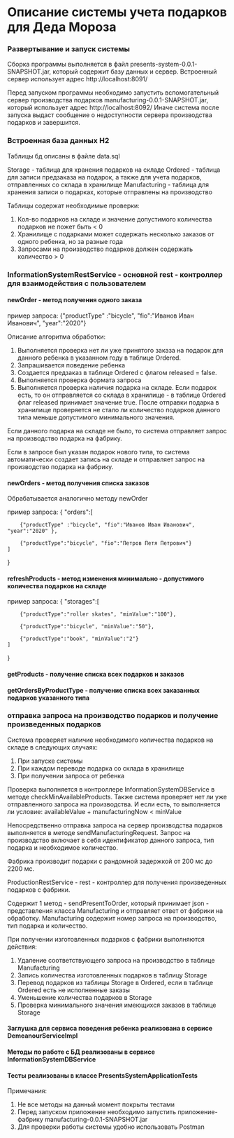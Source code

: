 # Описание системы учета подарков для Деда Мороза

### Развертывание и запуск системы

Сборка программы выполняется в файл presents-system-0.0.1-SNAPSHOT.jar, который содержит базу данных и сервер.
Встроенный сервер использует адрес http://localhost:8091/

Перед запуском программы необходимо запустить вспомогательный сервер производства подарков manufacturing-0.0.1-SNAPSHOT.jar, который использует адрес http://localhost:8092/
Иначе система после запуска выдаст сообщение о недоступности сервера производства подарков и завершится.
 
### Встроенная база данных H2

Таблицы бд описаны в файле data.sql

Storage - таблица для хранения подарков на складе
Ordered - таблица для записи предзаказа на подарок, а также для учета подарков, отправленных со склада в хранилище
Manufacturing - таблица для хранения записи о подарках, которые отправлены на производство

Таблицы содержат необходимые проверки:
1. Кол-во подарков на складе и значение допустимого количества подарков не пожет быть < 0
2. Хранилище с подарками может содержать несколько заказов от одного ребенка, но за разные года
3. Запросами на производство подарков должен содержать количество > 0

### InformationSystemRestService - основной rest - контроллер для взаимодействия с пользователем

#### newOrder - метод получения одного заказа

пример запроса:
{"productType" :"bicycle", "fio":"Иванов Иван Иванович", "year":"2020"}

Описание алгоритма обработки:
1. Выполняется проверка нет ли уже принятого заказа на подарок для данного ребенка в указанном году в таблице Ordered.
2. Запрашивается поведение ребенка
3. Создается предзаказ в таблице Ordered с флагом released = false.
4. Выполняется проверка формата запроса
5. Выполняется проверка наличия подарка на складе. Если подарок есть, то он отправляется со склада в хранилище - в таблице Ordered флаг released принимает значение true.
После отправки подарка в хранилище проверяется не стало ли количество подарков данного типа меньше допустимого минимального значения.

Если данного подарка на складе не было, то система отправляет запрос на производство подарка на фабрику.

Если в запросе был указан подарок нового типа, то система автоматически создает запись на складе и отправляет запрос на производство подарка на фабрику.

#### newOrders - метод получения списка заказов
Обрабатывается аналогично методу newOrder

пример запроса:
{
    "orders":[
    
        {"productType" :"bicycle", "fio":"Иванов Иван Иванович", "year":"2020" },
        
        {"productType":"bicycle", "fio":"Петров Петя Петрович"}
    ]
}


#### refreshProducts - метод изменения минимально - допустимого количества подарков на складе
пример запроса:
{
    "storages":[
    
        {"productType":"roller skates", "minValue":"100"},
        
        {"productType":"bicycle", "minValue":"50"},
        
        {"productType":"book", "minValue":"2"}
    ]
}

#### getProducts - получение списка всех подарков и заказов

#### getOrdersByProductType - получение списка всех заказанных подарков указанного типа

### отправка запроса на производство подарков и получение произведенных подарков

Система проверяет наличие необходимого количества подарков на складе в следующих случаях:
1. При запуске системы
2. При каждом переводе подарка со склада в хранилище
3. При получении запроса от ребенка

Проверка выполняется в контроллере InformationSystemDBService в методе checkMinAvailableProducts.
Также система проверяет нет ли уже отправленного запроса на производства. И если есть, то выполняется ли условие:
availableValue + manufacturingNow < minValue

Непосредственно отправка запроса на сервер производства подарков выполняется в методе sendManufacturingRequest.
Запрос на производство включает в себя идентификатор данного запроса, тип подарка и необходимое количество.

Фабрика производит подарки с рандомной задержкой от 200 мс до 2200 мс.
 
ProductionRestService - rest - контроллер для получения произведенных подарков с фабрики.

Содержит 1 метод - sendPresentToOrder, который принимает json - представления класса Manufacturing и отправляет ответ 
от фабрики на обработку. Manufacturing содержит номер запроса на производство, тип подарка и количество.

При получении изготовленных подарков с фабрики выполняются действия:
1. Удаление соответствующего запроса на производство в таблице Manufacturing
2. Запись количества изготовленных подарков в таблицу Storage
3. Перевод подарков из таблицы Storage в Ordered, если в таблице Ordered есть не исполненные заказы
4. Уменьшение количества подарков в Storage
5. Проверка минимального значения имеющихся заказов в таблице Storage


#### Заглушка для сервиса поведения ребенка реализована в сервисе DemeanourServiceImpl

#### Методы по работе с БД реализованы в сервисе InformationSystemDBService 

#### Тесты реализованы в классе PresentsSystemApplicationTests

Примечания:
1. Не все методы на данный момент покрыты тестами
2. Перед запуском приложение необходимо запустить приложение-фабрику manufacturing-0.0.1-SNAPSHOT.jar
3. Для проверки работы системы удобно использовать Postman